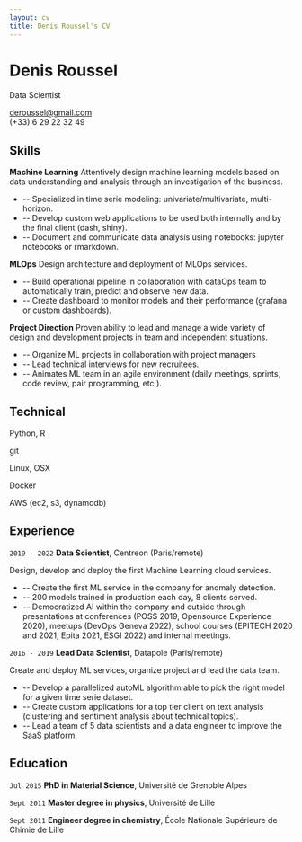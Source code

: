 ```yaml
---
layout: cv
title: Denis Roussel's CV
---
```

# Denis Roussel
Data Scientist

<div id="webaddress">
<a href="deroussel@gmail.com">deroussel@gmail.com</a><br>
(+33) 6 29 22 32 49
</div>

## Skills

__Machine Learning__
Attentively design machine learning models based on data understanding and analysis through an investigation of the business.

* -- Specialized in time serie modeling: univariate/multivariate, multi-horizon.
* -- Develop custom web applications to be used both internally and by the final client (dash, shiny).
* -- Document and communicate data analysis using notebooks: jupyter notebooks or rmarkdown.

__MLOps__
Design architecture and deployment of MLOps services.

* -- Build operational pipeline in collaboration with dataOps team to automatically train, predict and observe new data.
* -- Create dashboard to monitor models and their performance (grafana or custom dashboards).

__Project Direction__
Proven ability to lead and manage a wide variety of design and development projects in team and independent situations.

* -- Organize ML projects in collaboration with project managers
* -- Lead technical interviews for new recruitees.
* -- Animates ML team in an agile environment (daily meetings, sprints, code review, pair programming, etc.).


## Technical

Python, R

git

Linux, OSX

Docker

AWS (ec2, s3, dynamodb)

## Experience

`2019 - 2022`
__Data Scientist__, Centreon (Paris/remote)

Design, develop and deploy the first Machine Learning cloud services.

* -- Create the first ML service in the company for anomaly detection.
* -- 200 models trained in production each day, 8 clients served.
* -- Democratized AI within the company and outside through presentations at conferences (POSS 2019, Opensource Experience 2020), meetups (DevOps Geneva 2022), school courses (EPITECH 2020 and 2021, Epita 2021, ESGI 2022) and internal meetings.

`2016 - 2019`
__Lead Data Scientist__, Datapole (Paris/remote)

Create and deploy ML services, organize project and lead the data team.

* -- Develop a parallelized autoML algorithm able to pick the right model for a given time serie dataset.
* -- Create custom applications for a top tier client on text analysis (clustering and sentiment analysis about technical topics).
* -- Lead a team of 5 data scientists and a data engineer to improve the SaaS platform.

## Education

`Jul 2015`
__PhD in Material Science__, Université de Grenoble Alpes

`Sept 2011`
__Master degree in physics__, Université de Lille

`Sept 2011`
__Engineer degree in chemistry__, École Nationale Supérieure de Chimie de Lille


<!-- ### Footer

Denis Roussel -- [droussel@centreon.com](droussel@centreon.com) -- +33 6 29 22 32 49 -->
